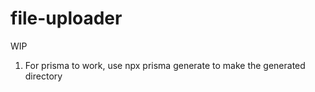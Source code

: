 # file-uploader

WIP

1. For prisma to work, use npx prisma generate to make the generated directory
